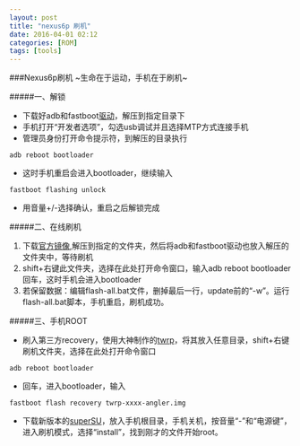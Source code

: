 ```yaml
---
layout: post
title: "nexus6p 刷机"
date: 2016-04-01 02:12
categories: [ROM]
tags: [tools]
---
```

###Nexus6p刷机 
  ~生命在于运动，手机在于刷机~ 

#####一、解锁
* 下载好adb和fastboot[驱动](http://pan.baidu.com/s/1i376T5z)，解压到指定目录下
* 手机打开“开发者选项”，勾选usb调试并且选择MTP方式连接手机
* 管理员身份打开命令提示符，到解压的目录执行

~~~ shell
adb reboot bootloader
~~~

* 这时手机重启会进入bootloader，继续输入

~~~ shell
fastboot flashing unlock
~~~

* 用音量+/-选择确认，重启之后解锁完成

#####二、在线刷机
1. 下载[官方镜像](https://developers.google.com/android/nexus/images),解压到指定的文件夹，然后将adb和fastboot驱动也放入解压的文件夹中，等待刷机
2. shift+右键此文件夹，选择在此处打开命令窗口，输入adb reboot bootloader回车，这时手机会进入bootloader
3. 若保留数据：编辑flash-all.bat文件，删掉最后一行，update前的“-w”。运行flash-all.bat脚本，手机重启，刷机成功。

#####三、手机ROOT

- 刷入第三方recovery，使用大神制作的[twrp](https://twrp.me)，将其放入任意目录，shift+右键刷机文件夹，选择在此处打开命令窗口

~~~ shell
adb reboot bootloader
~~~

- 回车，进入bootloader，输入

~~~ shell
fastboot flash recovery twrp-xxxx-angler.img
~~~

- 下载新版本的[superSU](http://forum.xda-developers.com)，放入手机根目录，手机关机，按音量“-”和“电源键”，进入刷机模式，选择“install”，找到刚才的文件开始root。
